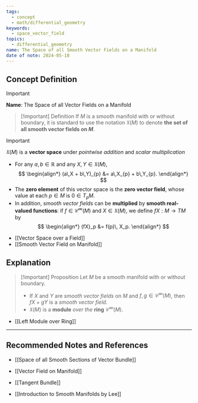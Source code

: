 ```yaml
---
tags:
  - concept
  - math/differential_geometry
keywords:
  - space_vector_field
topics:
  - differential_geometry
name: The Space of all Smooth Vector Fields on a Manifold
date of note: 2024-05-18
---
```


## Concept Definition

>[!important]
>**Name**: The Space of all Vector Fields on a Manifold

>[!important] Definition
>If $M$ is a smooth manifold with or without boundary, it is standard to use the notation $\mathfrak{X}(M)$ to denote **the set of all smooth vector fields on $M$**. 

>[!important]
>$\mathfrak{X}(M)$ is a **vector space** under *pointwise addition* and *scalar multiplication*
>- For any $a, b \in \mathbb{R}$ and any $X, Y \in \mathfrak{X}(M)$,
>$$  
> \begin{align*}
> (a\,X + b\,Y)_{p} &= a\,X_{p} + b\,Y_{p}.
> \end{align*}
>$$ 
>- The **zero element** of this vector space is the **zero vector field**, whose value at each $p \in M$ is $0 \in T_{p}M$.
>- In addition, *smooth vector fields* can be **multiplied** by **smooth real-valued functions**: 
>  if $f \in \mathcal{C}^{\infty}(M)$ and $X \in \mathfrak{X}(M)$, we define $fX: M \rightarrow TM$ by
> $$ 
> \begin{align*}
> (fX)_p &= f(p)\, X_p.
> \end{align*}
>$$   

- [[Vector Space over a Field]]
- [[Smooth Vector Field on Manifold]]




## Explanation


>[!important] Proposition
>Let $M$ be a smooth manifold with or without boundary.
> 
> - If $X$ and $Y$ are *smooth vector fields* on $M$ and $f,g \in \mathcal{C}^{\infty}(M)$, then $fX + gY$ is a *smooth vector field*.
> - $\mathfrak{X}(M)$ is a **module** *over the* **ring** $\mathcal{C}^{\infty}(M)$.

- [[Left Module over Ring]]








-----------
##  Recommended Notes and References

- [[Space of all Smooth Sections of Vector Bundle]]

- [[Vector Field on Manifold]]
- [[Tangent Bundle]]


- [[Introduction to Smooth Manifolds by Lee]]